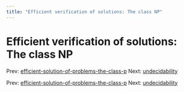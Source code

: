 ```yaml
---
title: "Efficient verification of solutions: The class NP"
---
```


# Efficient verification of solutions: The class NP

Prev: [efficient-solution-of-problems-the-class-p](efficient-solution-of-problems-the-class-p.md)
Next: [undecidability](undecidability.md)

Prev: [efficient-solution-of-problems-the-class-p](efficient-solution-of-problems-the-class-p.md)
Next: [undecidability](undecidability.md)
